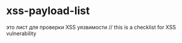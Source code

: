 # xss-payload-list
это лист для проверки XSS уязвимости // this is a checklist for XSS vulnerability
